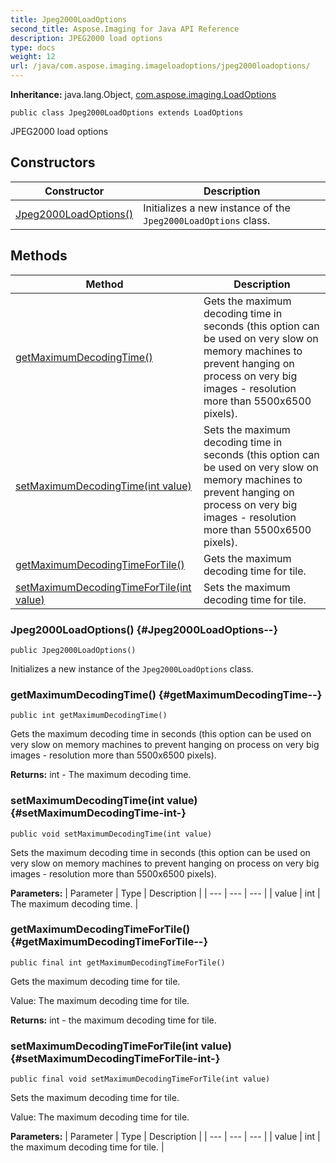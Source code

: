 ```yaml
---
title: Jpeg2000LoadOptions
second_title: Aspose.Imaging for Java API Reference
description: JPEG2000 load options
type: docs
weight: 12
url: /java/com.aspose.imaging.imageloadoptions/jpeg2000loadoptions/
---
```

**Inheritance:**
java.lang.Object, [com.aspose.imaging.LoadOptions](../../com.aspose.imaging/loadoptions)
```
public class Jpeg2000LoadOptions extends LoadOptions
```

JPEG2000 load options
## Constructors

| Constructor | Description |
| --- | --- |
| [Jpeg2000LoadOptions()](#Jpeg2000LoadOptions--) | Initializes a new instance of the `Jpeg2000LoadOptions` class. |
## Methods

| Method | Description |
| --- | --- |
| [getMaximumDecodingTime()](#getMaximumDecodingTime--) | Gets the maximum decoding time in seconds (this option can be used on very slow on memory machines to prevent hanging on process on very big images - resolution more than 5500x6500 pixels). |
| [setMaximumDecodingTime(int value)](#setMaximumDecodingTime-int-) | Sets the maximum decoding time in seconds (this option can be used on very slow on memory machines to prevent hanging on process on very big images - resolution more than 5500x6500 pixels). |
| [getMaximumDecodingTimeForTile()](#getMaximumDecodingTimeForTile--) | Gets the maximum decoding time for tile. |
| [setMaximumDecodingTimeForTile(int value)](#setMaximumDecodingTimeForTile-int-) | Sets the maximum decoding time for tile. |
### Jpeg2000LoadOptions() {#Jpeg2000LoadOptions--}
```
public Jpeg2000LoadOptions()
```


Initializes a new instance of the `Jpeg2000LoadOptions` class.

### getMaximumDecodingTime() {#getMaximumDecodingTime--}
```
public int getMaximumDecodingTime()
```


Gets the maximum decoding time in seconds (this option can be used on very slow on memory machines to prevent hanging on process on very big images - resolution more than 5500x6500 pixels).

**Returns:**
int - The maximum decoding time.
### setMaximumDecodingTime(int value) {#setMaximumDecodingTime-int-}
```
public void setMaximumDecodingTime(int value)
```


Sets the maximum decoding time in seconds (this option can be used on very slow on memory machines to prevent hanging on process on very big images - resolution more than 5500x6500 pixels).

**Parameters:**
| Parameter | Type | Description |
| --- | --- | --- |
| value | int | The maximum decoding time. |

### getMaximumDecodingTimeForTile() {#getMaximumDecodingTimeForTile--}
```
public final int getMaximumDecodingTimeForTile()
```


Gets the maximum decoding time for tile.

Value: The maximum decoding time for tile.

**Returns:**
int - the maximum decoding time for tile.
### setMaximumDecodingTimeForTile(int value) {#setMaximumDecodingTimeForTile-int-}
```
public final void setMaximumDecodingTimeForTile(int value)
```


Sets the maximum decoding time for tile.

Value: The maximum decoding time for tile.

**Parameters:**
| Parameter | Type | Description |
| --- | --- | --- |
| value | int | the maximum decoding time for tile. |

